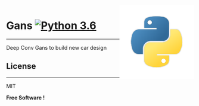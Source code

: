 <img src="icon.png" align="right" />

# Gans [![Python 3.6](https://img.shields.io/badge/python-3.6-blue.svg)](https://www.python.org/downloads/release/python-360/)
----
Deep Conv Gans to build new car design

## License
----
MIT

**Free Software !**

